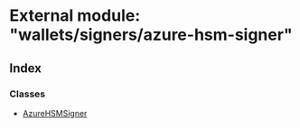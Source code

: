 # External module: "wallets/signers/azure-hsm-signer"

## Index

### Classes

* [AzureHSMSigner](../classes/_wallets_signers_azure_hsm_signer_.azurehsmsigner.md)
